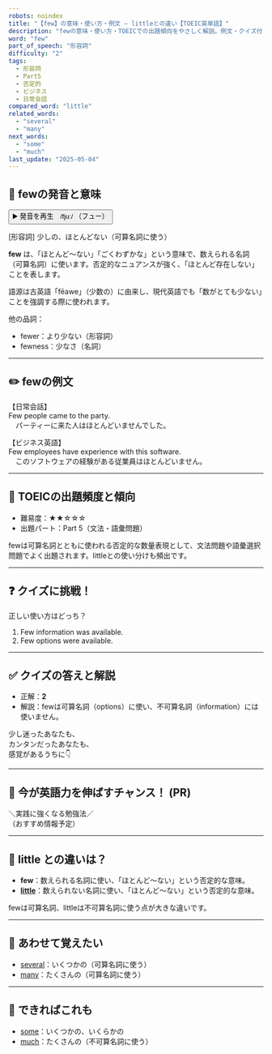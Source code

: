 ```yaml
---
robots: noindex
title: "【few】の意味・使い方・例文 ― littleとの違い【TOEIC英単語】"
description: "fewの意味・使い方・TOEICでの出題傾向をやさしく解説。例文・クイズ付きでlittleとの違いもわかりやすく学べます。"
word: "few"
part_of_speech: "形容詞"
difficulty: "2"
tags:
  - 形容詞
  - Part5
  - 否定的
  - ビジネス
  - 日常会話
compared_word: "little"
related_words:
  - "several"
  - "many"
next_words:
  - "some"
  - "much"
last_update: "2025-05-04"
---
```


## 🔰 fewの発音と意味

<button class="play-audio" onclick="playTTS('few')">
  <span class="play-audio-main">
    ▶️ 発音を再生　/fjuː/
  </span>
  <span class="play-audio-sub">
    （フュー）
  </span>
</button>

[形容詞] 少しの、ほとんどない（可算名詞に使う）

**few** は、「ほとんど～ない」「ごくわずかな」という意味で、数えられる名詞（可算名詞）に使います。否定的なニュアンスが強く、「ほとんど存在しない」ことを表します。

語源は古英語「fēawe」（少数の）に由来し、現代英語でも「数がとても少ない」ことを強調する際に使われます。

他の品詞：  
- fewer：より少ない（形容詞）
- fewness：少なさ（名詞）

---

## ✏️ fewの例文

【日常会話】  
Few people came to the party.  
　パーティーに来た人はほとんどいませんでした。

【ビジネス英語】  
Few employees have experience with this software.  
　このソフトウェアの経験がある従業員はほとんどいません。

---

## 🎯 TOEICの出題頻度と傾向

- 難易度：★★☆☆☆
- 出題パート：Part 5（文法・語彙問題）

fewは可算名詞とともに使われる否定的な数量表現として、文法問題や語彙選択問題でよく出題されます。littleとの使い分けも頻出です。

---

## ❓ クイズに挑戦！

正しい使い方はどっち？

1. Few information was available.  
2. Few options were available.

---

## ✅ クイズの答えと解説

- 正解：**2**
- 解説：fewは可算名詞（options）に使い、不可算名詞（information）には使いません。

少し迷ったあなたも、  
カンタンだったあなたも、  
感覚があるうちに👇️

---

## 🚀 今が英語力を伸ばすチャンス！ (PR)

<div class="info-center">
＼実践に強くなる勉強法／<br>  
（おすすめ情報予定）
</div>

---

## 🤔  little との違いは？

- **few**：数えられる名詞に使い、「ほとんど～ない」という否定的な意味。
- **[little](/word/little)**：数えられない名詞に使い、「ほとんど～ない」という否定的な意味。

fewは可算名詞、littleは不可算名詞に使う点が大きな違いです。

---

## 🧩 あわせて覚えたい

- [several](/word/several)：いくつかの（可算名詞に使う）
- [many](/word/many)：たくさんの（可算名詞に使う）

---

## 📖 できればこれも

- [some](/word/some)：いくつかの、いくらかの
- [much](/word/much)：たくさんの（不可算名詞に使う）

<!-- cvid: aid25_bid46 -->

